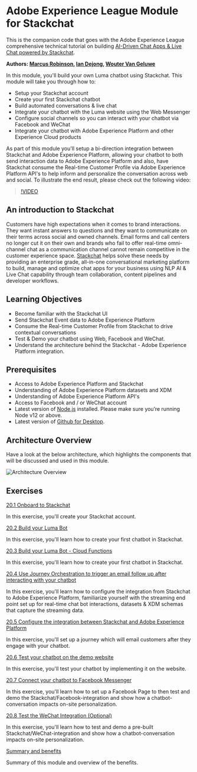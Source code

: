 # Adobe Experience League Module for Stackchat

This is the companion code that goes with the Adobe Experience League comprehensive technical tutorial on building [AI-Driven Chat Apps & Live Chat powered by Stackchat](https://experienceleague.adobe.com/docs/platform-learn/comprehensive-technical-tutorial/module20/ai-driven-chat-apps-stackchat.html).

**Authors: [Marcus Robinson](https://www.linkedin.com/in/marcus1robinson/), [Ian Dejong](https://www.linkedin.com/in/ian-dejong-5408b57/), [Wouter Van Geluwe](https://www.linkedin.com/in/woutervangeluwe/)**

In this module, you'll build your own Luma chatbot using Stackchat. This module will take you through how to:

- Setup your Stackchat account
- Create your first Stackchat chatbot
- Build automated conversations & live chat
- Integrate your chatbot with the Luma website using  the Web Messenger
- Configure social channels so you can interact with your chatbot via Facebook and WeChat
- Integrate your chatbot with Adobe Experience Platform and other Experience Cloud products

As part of this module you'll setup a bi-direction integration between Stackchat and Adobe Experience Platform, allowing your chatbot to both send interaction data to Adobe Experience Platform and also, have Stackchat consume the Real-time Customer Profile via Adobe Experience Platform API's to help inform and personalize the conversation across web and social. To illustrate the end result, please check out the following video:

>[!VIDEO](https://video.tv.adobe.com/v/35846?quality=12&learn=on)

## An introduction to Stackchat

Customers have high expectations when it comes to brand interactions. They want instant answers to questions and they want to communicate on their terms across social and owned channels. Email forms and call centers no longer cut it on their own and brands who fail to offer real-time omni-channel chat as a communication channel cannot remain competitive in the customer experience space. [Stackchat](https://stackchat.com/enterprise) helps solve these needs by providing an enterprise grade, all-in-one conversational marketing platform to build, manage and optimize chat apps for your business using NLP AI & Live Chat capability through team collaboration, content pipelines and developer workflows.

## Learning Objectives

- Become familiar with the Stackchat UI
- Send Stackchat Event data to Adobe Experience Platform
- Consume the Real-time Customer Profile from Stackchat to drive contextual conversations
- Test & Demo your chatbot using Web, Facebook and WeChat.
- Understand the architecture behind the Stackchat - Adobe Experience Platform integration.

## Prerequisites

- Access to Adobe Experience Platform and Stackchat
- Understanding of Adobe Experience Platform datasets and XDM
- Understanding of Adobe Experience Platform API's
- Access to Facebook and / or WeChat account
- Latest version of [Node.js](https://nodejs.org/en/download/) installed. Please make sure you’re running Node v12 or above.
- Latest version of [Github for Desktop](https://desktop.github.com/).

## Architecture Overview

Have a look at the below architecture, which highlights the components that will be discussed and used in this module.

![Architecture Overview](https://experienceleague.adobe.com/docs/platform-learn/assets/architecturem20.png)

## Exercises

[20.1 Onboard to Stackchat](https://experienceleague.adobe.com/docs/platform-learn/comprehensive-technical-tutorial/module20/ex1.html)

In this exercise, you'll create your Stackchat account.

[20.2 Build your Luma Bot](https://experienceleague.adobe.com/docs/platform-learn/comprehensive-technical-tutorial/module20/ex2.html)

In this exercise, you'll learn how to create your first chatbot in Stackchat.

[20.3 Build your Luma Bot - Cloud Functions](https://experienceleague.adobe.com/docs/platform-learn/comprehensive-technical-tutorial/module20/ex3.html)

In this exercise, you'll learn how to create your first chatbot in Stackchat.

[20.4 Use Journey Orchestration to trigger an email follow up after interacting with your chatbot](https://experienceleague.adobe.com/docs/platform-learn/comprehensive-technical-tutorial/module20/ex4.html)

In this exercise, you'll learn how to configure the integration from Stackchat to Adobe Experience Platform, familiarize yourself with the streaming end point set up for real-time chat bot interactions, datasets & XDM schemas that capture the streaming data.

[20.5 Configure the integration between Stackchat and Adobe Experience Platform](https://experienceleague.adobe.com/docs/platform-learn/comprehensive-technical-tutorial/module20/ex5.html)

In this exercise, you'll set up a journey which will email customers after they engage with your chatbot.

[20.6 Test your chatbot on the demo website](https://experienceleague.adobe.com/docs/platform-learn/comprehensive-technical-tutorial/module20/ex6.html)

In this exercise, you'll test your chatbot by implementing it on the website.

[20.7 Connect your chatbot to Facebook Messenger](https://experienceleague.adobe.com/docs/platform-learn/comprehensive-technical-tutorial/module20/ex7.html)

In this exercise, you'll learn how to set up a Facebook Page to then test and demo the Stackchat/Facebook-integration and show how a chatbot-conversation impacts on-site personalization.

[20.8 Test the WeChat Integration (Optional)](https://experienceleague.adobe.com/docs/platform-learn/comprehensive-technical-tutorial/module20/ex8.html)

In this exercise, you'll learn how to test and demo a pre-built Stackchat/WeChat-integration and show how a chatbot-conversation impacts on-site personalization.

[Summary and benefits](https://experienceleague.adobe.com/docs/platform-learn/comprehensive-technical-tutorial/module20/summary.html)

Summary of this module and overview of the benefits.
